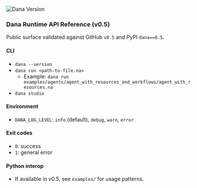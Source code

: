 <!-- Compatible with Dana v0.5 -->
![Dana Version](https://img.shields.io/pypi/v/dana)

### Dana Runtime API Reference (v0.5)

Public surface validated against GitHub `v0.5` and PyPI `dana==0.5`.

#### CLI
- `dana --version`
- `dana run <path-to-file.na>`
  - Example: `dana run examples/agents/agent_with_resources_and_workflows/agent_with_resources.na`
- `dana studio`

#### Environment
- `DANA_LOG_LEVEL`: `info` (default), `debug`, `warn`, `error`

#### Exit codes
- `0`: success
- `1`: general error

#### Python interop
- If available in v0.5, see `examples/` for usage patterns.



